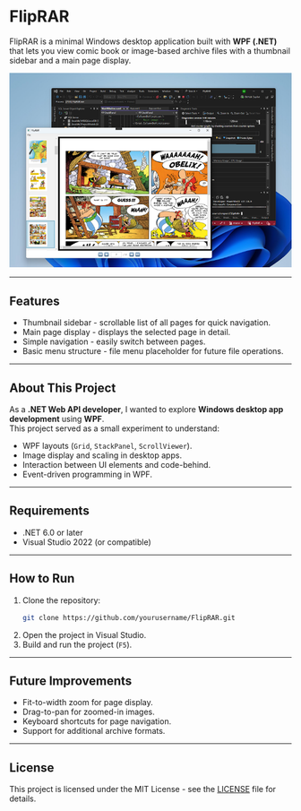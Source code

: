 # FlipRAR

FlipRAR is a minimal Windows desktop application built with **WPF (.NET)** that lets you view comic book or image-based archive files with a thumbnail sidebar and a main page display.

![Screenshot](Screenshot.png)

---

## Features
- Thumbnail sidebar - scrollable list of all pages for quick navigation.
- Main page display - displays the selected page in detail.
- Simple navigation - easily switch between pages.
- Basic menu structure - file menu placeholder for future file operations.

---

## About This Project
As a **.NET Web API developer**, I wanted to explore **Windows desktop app development** using **WPF**.  
This project served as a small experiment to understand:
- WPF layouts (`Grid`, `StackPanel`, `ScrollViewer`).
- Image display and scaling in desktop apps.
- Interaction between UI elements and code-behind.
- Event-driven programming in WPF.

---

## Requirements
- .NET 6.0 or later  
- Visual Studio 2022 (or compatible)

---

## How to Run
1. Clone the repository:
   ```bash
   git clone https://github.com/yourusername/FlipRAR.git
   ```
2. Open the project in Visual Studio.
3. Build and run the project (`F5`).

---

## Future Improvements
- Fit-to-width zoom for page display.
- Drag-to-pan for zoomed-in images.
- Keyboard shortcuts for page navigation.
- Support for additional archive formats.

---

## License
This project is licensed under the MIT License - see the [LICENSE](LICENSE) file for details.
